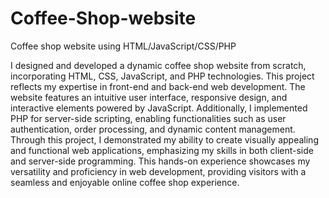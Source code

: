 # Coffee-Shop-website
Coffee shop website using HTML/JavaScript/CSS/PHP

I designed and developed a dynamic coffee shop website from scratch, incorporating HTML, CSS, JavaScript, and PHP technologies. 
This project reflects my expertise in front-end and back-end web development. 
The website features an intuitive user interface, responsive design, and interactive elements powered by JavaScript. 
Additionally, I implemented PHP for server-side scripting, enabling functionalities such as user authentication, order processing, and dynamic content management. 
Through this project, I demonstrated my ability to create visually appealing and functional web applications, emphasizing my skills in both client-side and server-side programming. 
This hands-on experience showcases my versatility and proficiency in web development, providing visitors with a seamless and enjoyable online coffee shop experience.
